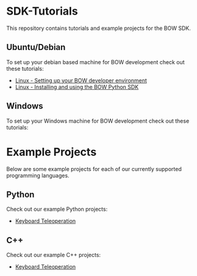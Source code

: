 # SDK-Tutorials
This repository contains tutorials and example projects for the BOW SDK.

## Ubuntu/Debian
To set up your debian based machine for BOW development check out these tutorials:

- [Linux - Setting up your BOW developer environment](https://github.com/bowltd/SDK-Tutorials/blob/main/Linux%20-%20Setting%20up%20your%20BOW%20developer%20environment.md)
- [Linux - Installing and using the BOW Python SDK](https://github.com/bowltd/SDK-Tutorials/blob/main/Linux%20-%20Installing%20and%20using%20the%20BOW%20Python%20SDK.md)

## Windows
To set up your Windows machine for BOW development check out these tutorials:

# Example Projects
Below are some example projects for each of our currently supported programming languages.
## Python
Check out our example Python projects:
- [Keyboard Teleoperation](https://github.com/bowltd/SDK-Tutorials/tree/main/Python/Keyboard%20Control)

## C++
Check out our example C++ projects:
- [Keyboard Teleoperation](https://github.com/bowltd/SDK-Tutorials/tree/main/C%2B%2B/keyboard_teleop)
